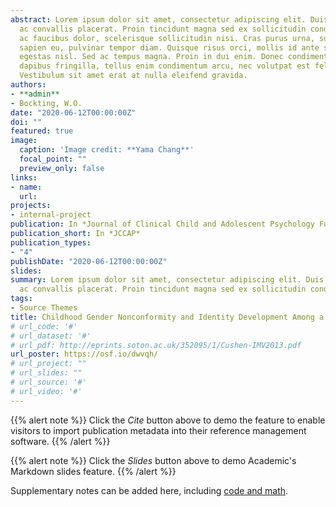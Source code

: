 ```yaml
---
abstract: Lorem ipsum dolor sit amet, consectetur adipiscing elit. Duis posuere tellus
  ac convallis placerat. Proin tincidunt magna sed ex sollicitudin condimentum. Sed
  ac faucibus dolor, scelerisque sollicitudin nisi. Cras purus urna, suscipit quis
  sapien eu, pulvinar tempor diam. Quisque risus orci, mollis id ante sit amet, gravida
  egestas nisl. Sed ac tempus magna. Proin in dui enim. Donec condimentum, sem id
  dapibus fringilla, tellus enim condimentum arcu, nec volutpat est felis vel metus.
  Vestibulum sit amet erat at nulla eleifend gravida.
authors:
- **admin**
- Bockting, W.O.
date: "2020-06-12T00:00:00Z"
doi: ""
featured: true
image:
  caption: 'Image credit: **Yama Chang**'
  focal_point: ""
  preview_only: false
links:
- name: 
  url: 
projects:
- internal-project
publication: In *Journal of Clinical Child and Adolescent Psychology Future Direction Forum*
publication_short: In *JCCAP*
publication_types:
- "4"
publishDate: "2020-06-12T00:00:00Z"
slides: 
summary: Lorem ipsum dolor sit amet, consectetur adipiscing elit. Duis posuere tellus
  ac convallis placerat. Proin tincidunt magna sed ex sollicitudin condimentum.
tags:
- Source Themes
title: Childhood Gender Nonconformity and Identity Development Among a Diverse Transgender Community Sample in the United States
# url_code: '#'
# url_dataset: '#'
# url_pdf: http://eprints.soton.ac.uk/352095/1/Cushen-IMV2013.pdf
url_poster: https://osf.io/dwvqh/
# url_project: ""
# url_slides: ""
# url_source: '#'
# url_video: '#'
---
```


{{% alert note %}}
Click the *Cite* button above to demo the feature to enable visitors to import publication metadata into their reference management software.
{{% /alert %}}

{{% alert note %}}
Click the *Slides* button above to demo Academic's Markdown slides feature.
{{% /alert %}}

Supplementary notes can be added here, including [code and math](https://sourcethemes.com/academic/docs/writing-markdown-latex/).

